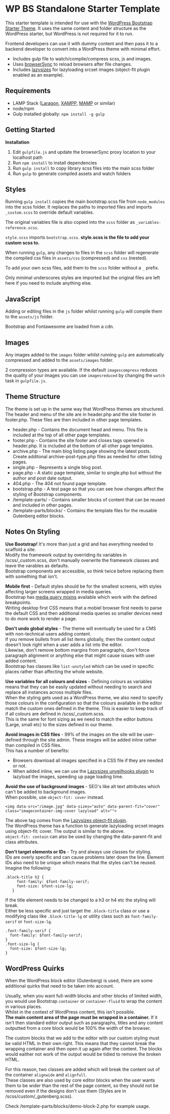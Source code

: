 WP BS Standalone Starter Template
===

This starter template is intended for use with the <a href="https://github.com/RelevanceDigital/wp-bs4-starter-theme" target="_blank">WordPress
Bootstrap Starter Theme</a>. It uses the same content and folder structure as the WordPress starter, but WordPress
is not required for it to run. 

Frontend developers can use it with dummy content and then pass it to a backend developer to convert into a WordPress theme with minimal effort.

- Includes gulp file to watch/compile/compress scss, js and images.
- Uses [browserSync](https://browsersync.io/) to reload browsers after file changes.
- Includes [lazysizes](https://github.com/aFarkas/lazysizes) for lazyloading srcset images (object-fit plugin enabled as an example).


## Requirements

- LAMP Stack ([Laragon](https://laragon.org/), [XAMPP](https://www.apachefriends.org/), [MAMP](https://www.mamp.info/) or similar)
- node/npm
- Gulp installed globally: `npm install -g gulp`
 

Getting Started
---------------

**Installation**

1. Edit `gulpfile.js` and update the browserSync proxy location to your localhost path
2. Run `npm install` to install dependencies
3. Run `gulp install` to copy library scss files into the main scss folder
4. Run `gulp` to generate compiled assets and watch folders

## Styles

Running `gulp install` copies the main bootstrap.scss file from `node_modules` into the scss folder. It replaces the paths to imported files and imports `_custom.scss` to override default variables.

The original variables file is also copied into the `scss` folder as `_variables-reference.scss`.

`style.scss` imports `bootstrap.scss`. **style.scss is the file to add your custom scss to.**

When running `gulp`, any changes to files in the `scss` folder will regenerate the compiled css files in `assets/css` (compressed) and `css` (nested).

To add your own scss files, add them to the `scss` folder without a `_` prefix.

Only minimal underscores styles are imported but the original files are left here if you need to include anything else.

## JavaScript

Adding or editing files in the `js` folder whilst running `gulp` will compile them to the `assets/js` folder.

Bootstrap and Fontawesome are loaded from a cdn.

## Images

Any images added to the `images` folder whilst running `gulp` are automatically compressed and added to the `assets/images` folder.

2 compression types are available. If the default `imagescompress` reduces the quality of your images you can use `imagesreduced` by changing the `watch` task in `gulpfile.js`.

Theme Structure
---------------

The theme is set up in the same way that WordPress themes are structured.
The header and menu of the site are in header.php and the site footer in footer.php. These files are then included in other page templates.

- header.php - Contains the document head and menu. This file is included at the top of all other page templates.
- footer.php - Contains the site footer and closes tags opened in header.php. It is included at the bottom of all other page templates.
- archive.php - The main blog listing page showing the latest posts. Create additonal archive-post-type.php files as needed for other listing pages.
- single.php - Represents a single blog post.
- page.php - A static page template, similar to single.php but without the author and post date output.
- 404.php - The 404 not found page template.
- bootstrap.php - A test page so that you can see how changes affect the styling of Bootstrap components.
- /template-parts/ - Contains smaller blocks of content that can be reused and included in other pages.
- /template-parts/blocks/ - Contains the template files for the reusable Gutenberg editor blocks.

Notes On Styling
----------------

**Use Bootstrap!** It's more than just a grid and has everything needed to scaffold a site.  
Modify the framework output by overriding its variables in /scss/_custom.scss, don't manually overwrite the framework classes and leave the varables as defaults.  
Bootstrap components are accessible, so think twice before replacing them with something that isn't.

**Mobile first** - Default styles should be for the smallest screens, with styles affecting larger screens wrapped in media queries.  
Bootstrap has [media query mixins](https://getbootstrap.com/docs/4.1/layout/overview/#responsive-breakpoints) available which work with the defined breakpoints.  
Writing desktop first CSS means that a mobiel browser first needs to parse the default CSS and then additional media queries so smaller devices need to do more work to render a page.

**Don't undo global styles** - The theme will eventually be used for a CMS with non-technical users adding content.  
If you remove bullets from all list items globally, then the content output doesn't look right when a user adds a list into the editor.  
Likewise, don't remove bottom margins from paragraphs, don't force paragraph alignment or anything else that might cause issues with user added content.  
Bootstrap has classes like `list-unstyled` which can be used in specific places rather than affecting the whole website.

**Use variables for all colours and sizes** - Defining colours as variables means that they can be easily updated without needing to search and replace all instances across multiple files.  
When the styling gets used as a WordPress theme, we also need to specify those colours in the configuration so that the colours available in the editor match the custom ones defined in the theme. This is easier to keep track of if all colours are defined in /scss/_custom.scss.  
This is the same for font sizing as we need to match the editor buttons (Large, small etc) to the sizes defined in our theme. 

**Avoid images in CSS files** - 99% of the images on the site will be user-defined through the site admin. These images will be added inline rather than compiled in CSS files.  
This has a number of benefits: 
- Browsers download all images specified in a CSS file if they are needed or not.
- When added inline, we can use the [Lazysizes unveilhooks plugin](https://github.com/aFarkas/lazysizes/tree/gh-pages/plugins/unveilhooks) to lazyload the images, speeding up page loading time.

**Avoid the use of background images** - SEO's like alt text attributes which can't be added to background images.  
When possible, use `object-fit: cover` instead.

```
<img data-src="/image.jpg" data-sizes="auto" data-parent-fit="cover" class="imagecontainer-img-cover lazyload" alt="">
```
The above tag comes from the [Lazysizes object-fit plugin](https://github.com/aFarkas/lazysizes/tree/gh-pages/plugins/object-fit).  
The WordPress theme has a function to generate lazyloading srcset images using object-fit: cover. The output is similar to the above.  
`object-fit: contain` can also be used by changing the data-parent-fit and class attributes.

**Don't target elements or IDs** - Try and always use classes for styling.  
IDs are overly specific and can cause problems later down the line. Element IDs also need to be unique which means that the styles can't be reused.  
Imagine the following:

```
.block-title h2 {
     font-family: $font-family-serif;
     font-size: $font-size-lg;
   }
``` 

If the title element needs to be changed to a h3 or h4 etc the styling will break.  
Either be less specific and just target the `.block-title` class or use a modifying class like `.block-title-lg` or utility class such as `font-family-serif` or `font-size-lg`.

```
.font-family-serif {
  font-family: $font-family-serif;
}
.font-size-lg {
  font-size: $font-size-lg;
}
```

WordPress Quirks
----------------

When the WordPress block editor (Gutenberg) is used, there are some additional quirks that need to be taken into account.

Usually, when you want full-width blocks and other blocks of limited width, you would use Bootstrap `container` or `container-fluid` to wrap the content in various places.  
Whilst in the context of WordPress content, this isn't possible.  
**The main content area of the page must be wrapped in a container.** If it isn't then standard editor output such as paragraphs, titles and any content outputted from a core block would be 100% the width of the browser.

The custom blocks that we add to the editor with our custom styling must be valid HTML in their own right. This means that they cannot break the wrapping container and then open it up again after the content. The blocks would eaither not work of the output would be tidied to remove the broken HTML.

For this reason, two classes are added which will break the content out of the container `alignwide` and `alignfull`.  
These classes are also used by core editor blocks when the user wants them to be wider than the rest of the page content, so they should not be removed even if the designs don't use them (Styles are in /scss/custom/_gutenberg.scss).

Check /template-parts/blocks/demo-block-2.php for example usage.